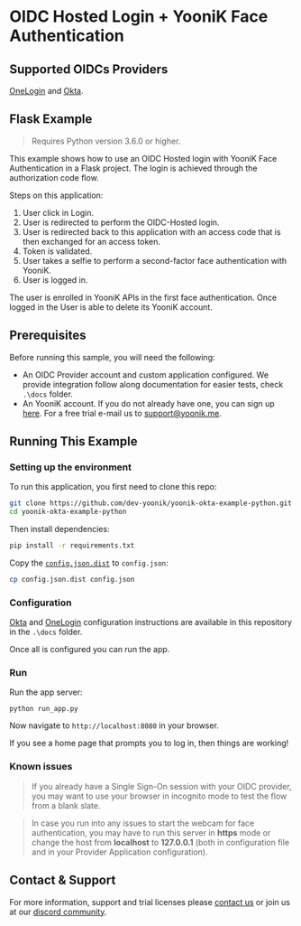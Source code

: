 # OIDC Hosted Login + YooniK Face Authentication 

## Supported OIDCs Providers

[OneLogin](https://www.onelogin.com/) and [Okta](https://www.okta.com/).

## Flask Example
> Requires Python version 3.6.0 or higher.

This example shows how to use an OIDC Hosted login with YooniK Face Authentication in a Flask project.
The login is achieved through the authorization code flow.

Steps on this application:
1. User click in Login.
2. User is redirected to perform the OIDC-Hosted login.
3. User is redirected back to this application with an access code that is then exchanged for an access token. 
4. Token is validated.
5. User takes a selfie to perform a second-factor face authentication with YooniK.
6. User is logged in.

The user is enrolled in YooniK APIs in the first face authentication.
Once logged in the User is able to delete its YooniK account.
 
## Prerequisites

Before running this sample, you will need the following:

* An OIDC Provider account and custom application configured. We provide integration follow along documentation for easier tests, check `.\docs` folder.
* An YooniK account. If you do not already have one, you can sign up [here](https://www.yoonik.me/register). For a free trial e-mail us to [support@yoonik.me](mailto:support@yoonik.me).

## Running This Example

### Setting up the environment
To run this application, you first need to clone this repo:

```bash
git clone https://github.com/dev-yoonik/yoonik-okta-example-python.git
cd yoonik-okta-example-python
```

Then install dependencies:

```bash
pip install -r requirements.txt
```

Copy the [`config.json.dist`](config.json.dist) to `config.json`:

```bash
cp config.json.dist config.json
```

### Configuration

[Okta](docs/okta.md) and [OneLogin](docs/onelogin.md) configuration instructions are available in this repository in the `.\docs` folder.

Once all is configured you can run the app.

### Run
Run the app server:

```
python run_app.py
```

Now navigate to `http://localhost:8080` in your browser.

If you see a home page that prompts you to log in, then things are working! 

### Known issues

> If you already have a Single Sign-On session with your OIDC provider, you may want to use your browser in incognito mode to test the flow from a blank slate. 

> In case you run into any issues to start the webcam for face authentication, you may have to run this server in **https** mode or change the host from **localhost** to **127.0.0.1** (both in configuration file and in your Provider Application configuration).

## Contact & Support

For more information, support and trial licenses please [contact us](mailto:support@yoonik.me) or join us at our [discord community](https://discord.gg/SqHVQUFNtN).
